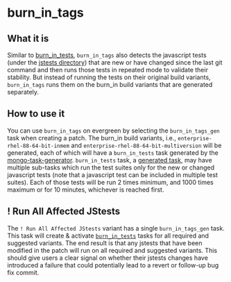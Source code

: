 # burn_in_tags

## What it is

Similar to [burn_in_tests](burn_in_tests.md), `burn_in_tags` also detects the javascript tests
(under the [jstests directory](https://github.com/mongodb/mongo/tree/master/jstests))
that are new or have changed since the last git command and then runs those tests in repeated
mode to validate their stability. But instead of running the tests on their original build
variants, `burn_in_tags` runs them on the burn_in build variants that are generated separately.

## How to use it

You can use `burn_in_tags` on evergreen by selecting the `burn_in_tags_gen` task when creating a patch.
The burn_in build variants, i.e., `enterprise-rhel-88-64-bit-inmem` and `enterprise-rhel-88-64-bit-multiversion`
will be generated, each of which will have a `burn_in_tests` task generated by the
[mongo-task-generator](https://github.com/mongodb/mongo-task-generator). `burn_in_tests` task, a
[generated task](task_generation.md), may have multiple sub-tasks which run the test suites only for the
new or changed javascript tests (note that a javascript test can be included in multiple test suites). Each of
those tests will be run 2 times minimum, and 1000 times maximum or for 10 minutes, whichever is reached first.

## ! Run All Affected JStests

The `! Run All Affected JStests` variant has a single `burn_in_tags_gen` task. This task will create &
activate [`burn_in_tests`](burn_in_tests.md) tasks for all required and suggested
variants. The end result is that any jstests that have been modified in the patch will
run on all required and suggested variants. This should give users a clear signal on
whether their jstests changes have introduced a failure that could potentially lead
to a revert or follow-up bug fix commit.
